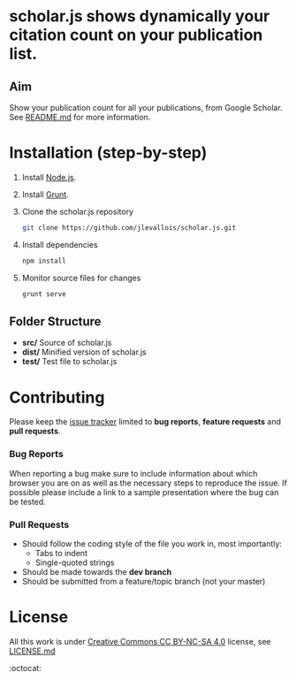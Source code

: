 # scholar.js shows dynamically your citation count on your publication list.

## Aim

Show your publication count for all your publications, from Google Scholar. See [README.md](https://github.com/jlevallois/scholar.js/blob/master/README.md) for more information.

# Installation (step-by-step)

1. Install [Node.js](http://nodejs.org/).
2. Install [Grunt](http://gruntjs.com/getting-started#installing-the-cli).
3. Clone the scholar.js repository

   ```sh
   git clone https://github.com/jlevallois/scholar.js.git
   ```
4. Install dependencies

   ```sh
   npm install
   ```
5. Monitor source files for changes

   ```sh
   grunt serve
   ```

## Folder Structure

- **src/** Source of scholar.js
- **dist/** Minified version of scholar.js
- **test/** Test file to scholar.js

# Contributing

Please keep the [issue tracker](http://github.com/jlevallois/scholar.js/issues) limited to **bug reports**, **feature requests** and **pull requests**.

### Bug Reports

When reporting a bug make sure to include information about which browser you are on as well as the necessary steps to reproduce the issue. If possible please include a link to a sample presentation where the bug can be tested.


### Pull Requests

- Should follow the coding style of the file you work in, most importantly:
  - Tabs to indent
  - Single-quoted strings
- Should be made towards the **dev branch**
- Should be submitted from a feature/topic branch (not your master)

# License

All this work is under [Creative Commons CC BY-NC-SA 4.0](http://creativecommons.org/licenses/by-nc-sa/4.0/) license, see [LICENSE.md](https://github.com/jlevallois/scholar.js/blob/master/LICENSE.md)

:octocat:
